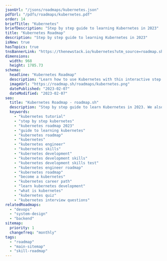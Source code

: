 ```yaml
---
jsonUrl: "/jsons/roadmaps/kubernetes.json"
pdfUrl: "/pdfs/roadmaps/kubernetes.pdf"
order: 14
briefTitle: "Kubernetes"
briefDescription: "Step by step guide to learning Kubernetes in 2023"
title: "Kubernetes Roadmap"
description: "Step by step guide to learning Kubernetes in 2023"
isNew: true
hasTopics: true
tnsBannerLink: "https://thenewstack.io/kubernetes?utm_source=roadmap.sh&utm_medium=Referral&utm_campaign=Alert"
dimensions:
  width: 968
  height: 1785.73
schema:
  headline: "Kubernetes Roadmap"
  description: "Learn how to use Kubernetes with this interactive step by step guide in 2023. We also have resources and short descriptions attached to the roadmap items so you can get everything you want to learn in one place."
  imageUrl: "https://roadmap.sh/roadmaps/kubernetes.png"
  datePublished: "2023-02-07"
  dateModified: "2023-02-07"
seo:
  title: "Kubernetes Roadmap - roadmap.sh"
  description: "Step by step guide to learn Kubernetes in 2023. We also have resources and short descriptions attached to the roadmap items so you can get everything you want to learn in one place."
  keywords:
    - "kubernetes tutorial"
    - "step by step kubernetes"
    - "kubernetes roadmap 2023"
    - "guide to learning kubernetes"
    - "kubernetes roadmap"
    - "kubernetes"
    - "kubernetes engineer"
    - "kubernetes skills"
    - "kubernetes development"
    - "kubernetes development skills"
    - "kubernetes development skills test"
    - "kubernetes engineer roadmap"
    - "kubernetes roadmap"
    - "become a kubernetes"
    - "kubernetes career path"
    - "learn kubernetes development"
    - "what is kubernetes"
    - "kubernetes quiz"
    - "kubernetes interview questions"
relatedRoadmaps:
  - "devops"
  - "system-design"
  - "backend"
sitemap:
  priority: 1
  changefreq: "monthly"
tags:
  - "roadmap"
  - "main-sitemap"
  - "skill-roadmap"
---
```


